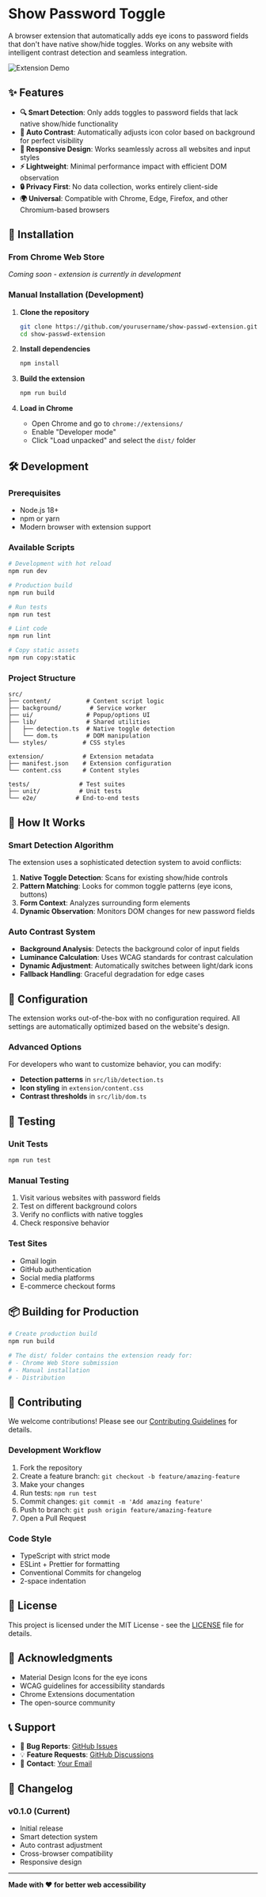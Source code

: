 # Show Password Toggle

A browser extension that automatically adds eye icons to password fields that don't have native show/hide toggles. Works on any website with intelligent contrast detection and seamless integration.

![Extension Demo](https://via.placeholder.com/800x400/4A90E2/FFFFFF?text=Show+Password+Toggle+Demo)

## ✨ Features

- **🔍 Smart Detection**: Only adds toggles to password fields that lack native show/hide functionality
- **🎨 Auto Contrast**: Automatically adjusts icon color based on background for perfect visibility
- **📱 Responsive Design**: Works seamlessly across all websites and input styles
- **⚡ Lightweight**: Minimal performance impact with efficient DOM observation
- **🔒 Privacy First**: No data collection, works entirely client-side
- **🌍 Universal**: Compatible with Chrome, Edge, Firefox, and other Chromium-based browsers

## 🚀 Installation

### From Chrome Web Store

*Coming soon - extension is currently in development*

### Manual Installation (Development)

1. **Clone the repository**

   ```bash
   git clone https://github.com/yourusername/show-passwd-extension.git
   cd show-passwd-extension
   ```

2. **Install dependencies**

   ```bash
   npm install
   ```

3. **Build the extension**

   ```bash
   npm run build
   ```

4. **Load in Chrome**
   - Open Chrome and go to `chrome://extensions/`
   - Enable "Developer mode"
   - Click "Load unpacked" and select the `dist/` folder

## 🛠️ Development

### Prerequisites

- Node.js 18+
- npm or yarn
- Modern browser with extension support

### Available Scripts

```bash
# Development with hot reload
npm run dev

# Production build
npm run build

# Run tests
npm run test

# Lint code
npm run lint

# Copy static assets
npm run copy:static
```

### Project Structure

```
src/
├── content/          # Content script logic
├── background/        # Service worker
├── ui/               # Popup/options UI
├── lib/              # Shared utilities
│   ├── detection.ts  # Native toggle detection
│   └── dom.ts        # DOM manipulation
└── styles/          # CSS styles

extension/           # Extension metadata
├── manifest.json    # Extension configuration
└── content.css      # Content styles

tests/              # Test suites
├── unit/           # Unit tests
└── e2e/           # End-to-end tests
```

## 🎯 How It Works

### Smart Detection Algorithm

The extension uses a sophisticated detection system to avoid conflicts:

1. **Native Toggle Detection**: Scans for existing show/hide controls
2. **Pattern Matching**: Looks for common toggle patterns (eye icons, buttons)
3. **Form Context**: Analyzes surrounding form elements
4. **Dynamic Observation**: Monitors DOM changes for new password fields

### Auto Contrast System

- **Background Analysis**: Detects the background color of input fields
- **Luminance Calculation**: Uses WCAG standards for contrast calculation
- **Dynamic Adjustment**: Automatically switches between light/dark icons
- **Fallback Handling**: Graceful degradation for edge cases

## 🔧 Configuration

The extension works out-of-the-box with no configuration required. All settings are automatically optimized based on the website's design.

### Advanced Options

For developers who want to customize behavior, you can modify:

- **Detection patterns** in `src/lib/detection.ts`
- **Icon styling** in `extension/content.css`
- **Contrast thresholds** in `src/lib/dom.ts`

## 🧪 Testing

### Unit Tests

```bash
npm run test
```

### Manual Testing

1. Visit various websites with password fields
2. Test on different background colors
3. Verify no conflicts with native toggles
4. Check responsive behavior

### Test Sites

- Gmail login
- GitHub authentication
- Social media platforms
- E-commerce checkout forms

## 📦 Building for Production

```bash
# Create production build
npm run build

# The dist/ folder contains the extension ready for:
# - Chrome Web Store submission
# - Manual installation
# - Distribution
```

## 🤝 Contributing

We welcome contributions! Please see our [Contributing Guidelines](CONTRIBUTING.md) for details.

### Development Workflow

1. Fork the repository
2. Create a feature branch: `git checkout -b feature/amazing-feature`
3. Make your changes
4. Run tests: `npm run test`
5. Commit changes: `git commit -m 'Add amazing feature'`
6. Push to branch: `git push origin feature/amazing-feature`
7. Open a Pull Request

### Code Style

- TypeScript with strict mode
- ESLint + Prettier for formatting
- Conventional Commits for changelog
- 2-space indentation

## 📄 License

This project is licensed under the MIT License - see the [LICENSE](LICENSE) file for details.

## 🙏 Acknowledgments

- Material Design Icons for the eye icons
- WCAG guidelines for accessibility standards
- Chrome Extensions documentation
- The open-source community

## 📞 Support

- 🐛 **Bug Reports**: [GitHub Issues](https://github.com/yourusername/show-passwd-extension/issues)
- 💡 **Feature Requests**: [GitHub Discussions](https://github.com/yourusername/show-passwd-extension/discussions)
- 📧 **Contact**: [Your Email](mailto:your.email@example.com)

## 🔄 Changelog

### v0.1.0 (Current)

- Initial release
- Smart detection system
- Auto contrast adjustment
- Cross-browser compatibility
- Responsive design

---

**Made with ❤️ for better web accessibility**
